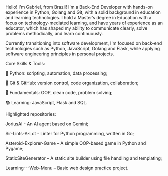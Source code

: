 Hello! I'm Gabriel, from Brazil! I'm a Back-End Developer with hands-on experience in Python, Golang and Git, with a solid background in education and learning technologies. I hold a Master’s degree in Education with a focus on technology-mediated learning, and have years of experience as an educator, which has shaped my ability to communicate clearly, solve problems methodically, and learn continuously.

Currently transitioning into software development, I'm focused on back-end technologies such as Python, JavaScript, Golang and Flask, while applying software engineering principles in personal projects.

Core Skills & Tools:

🐍 Python: scripting, automation, data processing;

🔧 Git & GitHub: version control, code organization, collaboration;

🧠 Fundamentals: OOP, clean code, problem solving;

📚 Learning: JavaScript, Flask and SQL.

Highlighted repositories:

JoriusAI - An AI agent based on Gemini;

Sir-Lints-A-Lot - Linter for Python programming, written in Go;

Asteroid-Explorer-Game – A simple OOP-based game in Python and Pygame;

StaticSiteGenerator – A static site builder using file handling and templating;

Learning---Web-Menu – Basic web design practice project.
